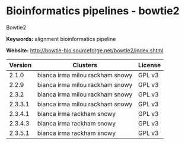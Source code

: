 # Bioinformatics pipelines - bowtie2

Bowtie2

**Keywords:** alignment bioinformatics pipeline

**Website:** <http://bowtie-bio.sourceforge.net/bowtie2/index.shtml>

| Version | Clusters | License |
| ------- | -------- | ------- |
| 2.1.0 | bianca irma milou rackham snowy | GPL v3 |
| 2.2.9 | bianca irma milou rackham snowy | GPL v3 |
| 2.3.2 | bianca irma milou rackham snowy | GPL v3 |
| 2.3.3.1 | bianca irma milou rackham snowy | GPL v3 |
| 2.3.4.1 | bianca irma rackham snowy | GPL v3 |
| 2.3.4.3 | bianca irma rackham snowy | GPL v3 |
| 2.3.5.1 | bianca irma rackham snowy | GPL v3 |
